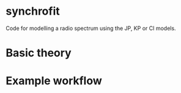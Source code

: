 # synchrofit
Code for modelling a radio spectrum using the JP, KP or CI models. 

# Basic theory

# Example workflow
